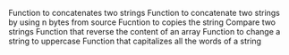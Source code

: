 Function to concatenates two strings
Function to concatenate two strings by using n bytes from source
Fucntion to copies the string
Compare two strings
Function that reverse the content of an array
Function to change a string to uppercase
Function that capitalizes all the words of a string
